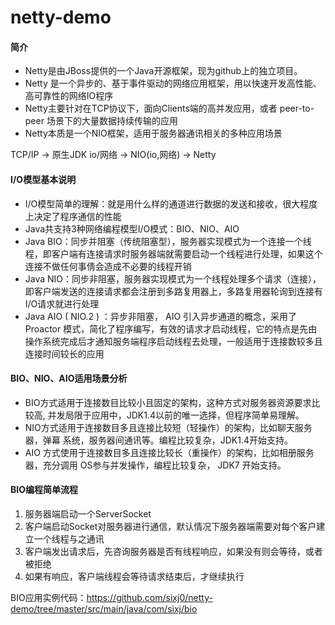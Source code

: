 # netty-demo
#### 简介
* Netty是由JBoss提供的一个Java开源框架，现为github上的独立项目。
* Netty 是一个异步的、基于事件驱动的网络应用框架，用以快速开发高性能、高可靠性的网络IO程序
* Netty主要针对在TCP协议下，面向Clients端的高并发应用，或者 peer-to-peer 场景下的大量数据持续传输的应用
* Netty本质是一个NIO框架，适用于服务器通讯相关的多种应用场景


TCP/IP -> 原生JDK io/网络 -> NIO(io,网络) -> Netty

#### I/O模型基本说明
* I/O模型简单的理解：就是用什么样的通道进行数据的发送和接收，很大程度上决定了程序通信的性能
* Java共支持3种网络编程模型I/O模式：BIO、NIO、AIO
* Java BIO：同步并阻塞（传统阻塞型），服务器实现模式为一个连接一个线程，即客户端有连接请求时服务器端就需要启动一个线程进行处理，如果这个连接不做任何事倩会造成不必要的线程开销
* Java NIO：同步非阻塞，服务器实现模式为一个线程处理多个请求（连接），即客户端发送的连接请求都会注册到多路复用器上，多路复用器轮询到连接有I/O请求就进行处理
* Java AIO ( NIO.2 ) ：异步非阻塞， AIO 引入异步通道的概念，采用了 Proactor 模式，简化了程序编写，有效的请求才启动线程，它的特点是先由操作系统完成后才通知服务端程序启动线程去处理，一般适用于连接数较多且连接时间较长的应用

#### BIO、NIO、AIO适用场景分析
* BIO方式适用于连接数目比较小且固定的架构，这种方式对服务器资源要求比较高, 并发局限于应用中，JDK1.4以前的唯一选择，但程序简单易理解。
* NIO方式适用于连接数目多且连接比较短（轻操作）的架构，比如聊天服务器，弹幕 系统，服务器间通讯等。编程比较复杂，JDK1.4开始支持。
* AIO 方式使用于连接数目多且连接比较长（重操作）的架构，比如相册服务器，充分调用 OS参与并发操作，编程比较复杂， JDK7 开始支持。

#### BIO编程简单流程
1)    服务器端启动一个ServerSocket
2)    客户端启动Socket对服务器进行通信，默认情况下服务器端需要对每个客户建立一个线程与之通讯
3)    客户端发出请求后，先咨询服务器是否有线程响应，如果没有则会等待，或者被拒绝
4)    如果有响应，客户端线程会等待请求结束后，才继续执行

BIO应用实例代码：https://github.com/sixj0/netty-demo/tree/master/src/main/java/com/sixj/bio

